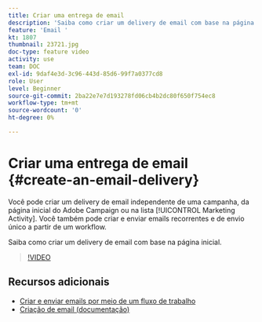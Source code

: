 ```yaml
---
title: Criar uma entrega de email
description: 'Saiba como criar um delivery de email com base na página inicial. '
feature: 'Email '
kt: 1807
thumbnail: 23721.jpg
doc-type: feature video
activity: use
team: DOC
exl-id: 9daf4e3d-3c96-443d-85d6-99f7a0377cd8
role: User
level: Beginner
source-git-commit: 2ba22e7e7d193278fd06cb4b2dc80f650f754ec8
workflow-type: tm+mt
source-wordcount: '0'
ht-degree: 0%

---
```


# Criar uma entrega de email {#create-an-email-delivery}

Você pode criar um delivery de email independente de uma campanha, da página inicial do Adobe Campaign ou na lista [!UICONTROL Marketing Activity]. Você também pode criar e enviar emails recorrentes e de envio único a partir de um workflow.

Saiba como criar um delivery de email com base na página inicial.

>[!VIDEO](https://video.tv.adobe.com/v/23721?quality=12)

## Recursos adicionais

* [Criar e enviar emails por meio de um fluxo de trabalho](/help/communication-channels/email/create-and-send-emails-via-workflow.md)
* [Criação de email (documentação)](https://experienceleague.adobe.com/docs/campaign-standard/using/communication-channels/email-messages/creating-an-email.html?lang=en)
